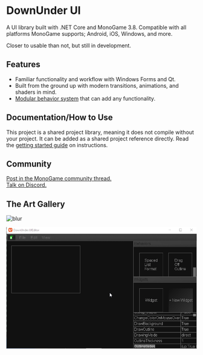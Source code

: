 # DownUnder UI
A UI library built with .NET Core and MonoGame 3.8. Compatible with all platforms MonoGame supports; Android, iOS, Windows, and more.

Closer to usable than not, but still in development.

## Features
 - Familiar functionality and workflow with Windows Forms and Qt.
 - Built from the ground up with modern transitions, animations, and shaders in mind.
 - [Modular behavior system](https://github.com/jamieyello/DownUnder-UI/wiki/Using-the-Library:-Part-3,-Creating-WidgetBehaviors) that can add any functionality.

## Documentation/How to Use
This project is a shared project library, meaning it does not compile without your project. It can be added as a shared project reference directly. Read the [getting started guide](https://github.com/jamieyello/DownUnder-UI/wiki/Using-the-Library:-Part-1,-Setting-Up) on instructions.

## Community

[Post in the MonoGame community thread.](https://community.monogame.net/t/downunder-ui-a-monogame-based-ui-framework/13353)  
[Talk on Discord.](https://discord.gg/bEZPvQE)

## The Art Gallery
![blur](/Images/living_ui.gif)

![Modern stuff](/Images/goodui3001.gif)
